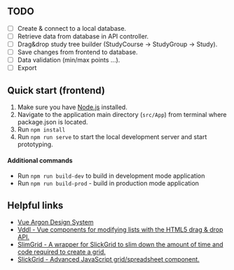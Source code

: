 ## TODO

- [ ] Create & connect to a local database.
- [ ] Retrieve data from database in API controller.
- [ ] Drag&drop study tree builder (StudyCourse -> StudyGroup -> Study).
- [ ] Save changes from frontend to database.
- [ ] Data validation (min/max points ...).
- [ ] Export

## Quick start (frontend)

1) Make sure you have [Node.js](https://nodejs.org/en/) installed.
2) Navigate to the application main directory (`src/App`) from terminal where package.json is located.
3) Run `npm install`
4) Run `npm run serve` to start the local development server and start prototyping.

#### Additional commands

+ Run `npm run build-dev` to build in development mode application
+ Run `npm run build-prod` - build in production mode application

## Helpful links

+ [Vue Argon Design System](https://demos.creative-tim.com/vue-argon-design-system/documentation/)
+ [Vddl - Vue components for modifying lists with the HTML5 drag & drop API.](https://github.com/hejianxian/vddl)
+ [SlimGrid - A wrapper for SlickGrid to slim down the amount of time and code required to create a grid.](https://github.com/rob-white/SlimGrid)
+ [SlickGrid - Advanced JavaScript grid/spreadsheet component.](https://github.com/mleibman/SlickGrid)